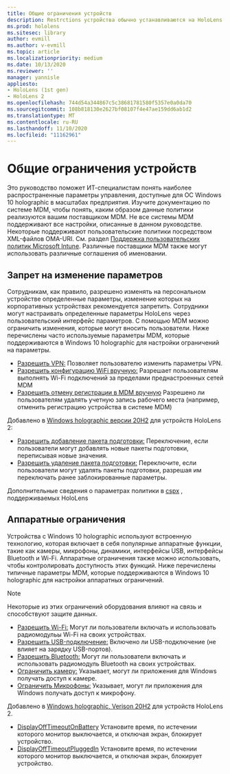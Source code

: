 ```yaml
---
title: Общие ограничения устройств
description: Restrctions устройства обычно устанавливаются на HoloLens.
ms.prod: hololens
ms.sitesec: library
author: evmill
ms.author: v-evmill
ms.topic: article
ms.localizationpriority: medium
ms.date: 10/13/2020
ms.reviewer: ''
manager: yannisle
appliesto:
- HoloLens (1st gen)
- HoloLens 2
ms.openlocfilehash: 744d54a344867c5c38681781580f5357e0a0da70
ms.sourcegitcommit: 108b818130e2627bf08107f4e47ae159dd6ab1d2
ms.translationtype: MT
ms.contentlocale: ru-RU
ms.lasthandoff: 11/10/2020
ms.locfileid: "11162961"
---
```

# Общие ограничения устройств 

Это руководство поможет ИТ-специалистам понять наиболее распространенные параметры управления, доступные для ОС Windows 10 holographic в масштабах предприятия. Изучите документацию по системе MDM, чтобы понять, каким образом данные политики реализуются вашим поставщиком MDM. Не все системы MDM поддерживают все настройки, описанные в данном руководстве. Некоторые поддерживают пользовательские политики посредством XML-файлов OMA-URI. См. раздел [Поддержка пользовательских политик Microsoft Intune](https://docs.microsoft.com/mem/intune/configuration/custom-settings-windows-10). Различные поставщики MDM также могут использовать различные соглашения об именовании.

## Запрет на изменение параметров
Сотрудникам, как правило, разрешено изменять на персональном устройстве определенные параметры, изменение которых на корпоративных устройствах рекомендуется запретить. Сотрудники могут настраивать определенные параметры HoloLens через пользовательский интерфейс параметров. С помощью MDM можно ограничить изменения, которые могут вносить пользователи. Ниже перечислены часто используемые параметры MDM, которые поддерживаются в Windows 10 holographic для настройки ограничений на параметры.
-   [Разрешить VPN:](https://docs.microsoft.com/windows/client-management/mdm/policy-csp-settings#settings-allowvpn) Позволяет пользователю изменить параметры VPN.
-   [Разрешить конфигурацию WiFi вручную:](https://docs.microsoft.com/windows/client-management/mdm/policy-csp-wifi#wifi-allowmanualwificonfiguration) Разрешает пользователям выполнять Wi-Fi подключений за пределами преднастроенных сетей MDM
-   [Разрешить отмену регистрации в MDM вручную](https://docs.microsoft.com/windows/client-management/mdm/policy-csp-experience#experience-allowmanualmdmunenrollment) Разрешено ли пользователям удалять учетную запись рабочего места (например, отменить регистрацию устройства в системе MDM)

Добавлено в [Windows holographic версии 20H2](hololens-release-notes.md#windows-holographic-version-20h2) для устройств HoloLens 2:
- [Разрешить добавление пакета подготовки:](https://docs.microsoft.com/windows/client-management/mdm/policy-csp-security#security-allowaddprovisioningpackage) Переключение, если пользователи могут добавлять новые пакеты подготовки, переписывая новые значения.
- [Разрешить удаление пакета подготовки:](https://docs.microsoft.com/windows/client-management/mdm/policy-csp-security#security-allowremoveprovisioningpackage) Переключите, если пользователи могут удалять пакеты подготовки, разрешая им переключать ранее заблокированные параметры.

Дополнительные сведения о параметрах политики в [cspх](https://docs.microsoft.com/windows/client-management/mdm/policy-csps-supported-by-hololens2) , поддерживаемых HoloLens

## Аппаратные ограничения
Устройства с Windows 10 holographic используют встроенную технологию, которая включает в себя популярные аппаратные функции, такие как камеры, микрофоны, динамики, интерфейсы USB, интерфейсы Bluetooth и Wi-Fi. Аппаратные ограничения также можно использовать, чтобы контролировать доступность этих функций.
Ниже перечислены типичные параметры MDM, которые поддерживаются в Windows 10 holographic для настройки аппаратных ограничений.

> [!NOTE]
> Некоторые из этих ограничений оборудования влияют на связь и способствуют защите данных.

-   [Разрешить Wi-Fi:](https://docs.microsoft.com/windows/client-management/mdm/policy-csp-wifi#wifi-allowwifi) Могут ли пользователи включать и использовать радиомодульы Wi-Fi на своих устройствах.
-   [Разрешить USB-подключение:](https://docs.microsoft.com/windows/client-management/mdm/policy-csp-connectivity#connectivity-allowusbconnection) Включено ли USB-подключение (не влияет на зарядку USB-портов).
-   [Разрешить Bluetooth:](https://docs.microsoft.com/windows/client-management/mdm/policy-csp-connectivity#connectivity-allowbluetooth) Могут ли пользователи включать и использовать радиомодуль Bluetooth на своих устройствах.
-   [Ограничить камеру:](https://docs.microsoft.com/windows/client-management/mdm/policy-csp-privacy#privacy-letappsaccesscamera) Указывает, могут ли приложения для Windows получать доступ к камере.
-   [Ограничить Микрофоны:](https://docs.microsoft.com/windows/client-management/mdm/policy-csp-privacy#privacy-letappsaccessmicrophone) Указывает, могут ли приложения для Windows получать доступ к микрофону.

Добавлено в [Windows holographic, Verison 20H2](hololens-release-notes.md#windows-holographic-version-20h2) для устройств HoloLens 2. 
- [DisplayOffTimeoutOnBattery](https://docs.microsoft.com/windows/client-management/mdm/policy-csp-power#power-displayofftimeoutonbattery) Установите время, по истечении которого монитор выключается, и отключая экран, блокирует устройство. 
- [DisplayOffTimeoutPluggedIn](https://docs.microsoft.com/windows/client-management/mdm/policy-csp-power#power-displayofftimeoutpluggedin) Установите время, по истечении которого монитор выключается, и отключая экран, блокирует устройство. 
